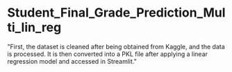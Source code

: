 # Student_Final_Grade_Prediction_Multi_lin_reg
"First, the dataset is cleaned after being obtained from Kaggle, and the data is processed. It is then converted into a PKL file after applying a linear regression model and accessed in Streamlit."
